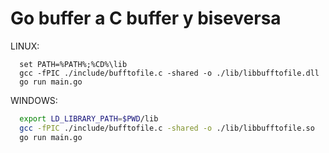 # Go buffer a C buffer y biseversa

LINUX:
```batch
  set PATH=%PATH%;%CD%\lib
  gcc -fPIC ./include/bufftofile.c -shared -o ./lib/libbufftofile.dll
  go run main.go
```

WINDOWS:
```sh
  export LD_LIBRARY_PATH=$PWD/lib
  gcc -fPIC ./include/bufftofile.c -shared -o ./lib/libbufftofile.so
  go run main.go
```
